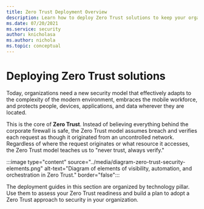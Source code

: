 ```yaml
---
title: Zero Trust Deployment Overview
description: Learn how to deploy Zero Trust solutions to keep your organization secure.
ms.date: 07/20/2021
ms.service: security
author: knicholasa
ms.author: nichola
ms.topic: conceptual
---
```


# Deploying Zero Trust solutions

Today, organizations need a new security model that effectively adapts to the complexity of the modern environment, embraces the mobile workforce, and protects people, devices, applications, and data wherever they are located.

This is the core of **Zero Trust**. Instead of believing everything behind the corporate firewall is safe, the Zero Trust model assumes breach and verifies each request as though it originated from an uncontrolled network. Regardless of where the request originates or what resource it accesses, the Zero Trust model teaches us to "never trust, always verify."

:::image type="content" source="../media/diagram-zero-trust-security-elements.png" alt-text="Diagram of elements of visibility, automation, and orchestration in Zero Trust." border="false":::

The deployment guides in this section are organized by technology pillar. Use them to assess your Zero Trust readiness and build a plan to adopt a Zero Trust approach to security in your organization.